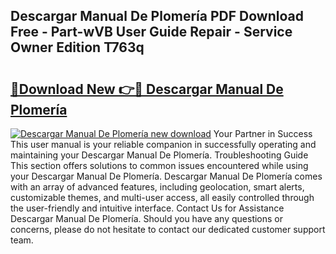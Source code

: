 ## Descargar Manual De Plomería PDF Download Free - Part-wVB User Guide Repair - Service Owner Edition T763q

# <h2><a href="http://bc1053.oget.top/?id=Descargar+Manual+De+Plomer%c3%ada">🔗Download New 👉🔴 Descargar Manual De Plomería</a></h2>

[![Descargar Manual De Plomería new download](https://i.imgur.com/5g1atiW.png)](http://bc1053.oget.top/?id=Descargar+Manual+De+Plomer%c3%ada)
Your Partner in Success This user manual is your reliable companion in successfully operating and maintaining your Descargar Manual De Plomería. Troubleshooting Guide This section offers solutions to common issues encountered while using your Descargar Manual De Plomería. Descargar Manual De Plomería comes with an array of advanced features, including geolocation, smart alerts, customizable themes, and multi-user access, all easily controlled through the user-friendly and intuitive interface. Contact Us for Assistance Descargar Manual De Plomería. Should you have any questions or concerns, please do not hesitate to contact our dedicated customer support team.
